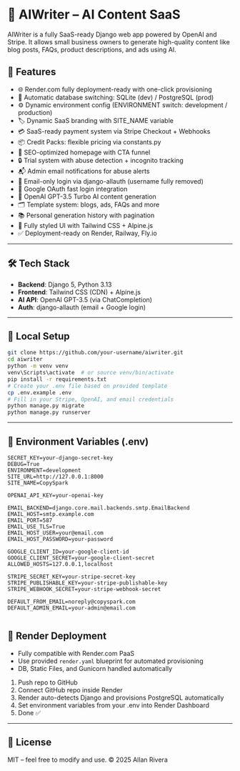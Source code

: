 # 📝 AIWriter – AI Content SaaS

AIWriter is a fully SaaS-ready Django web app powered by OpenAI and Stripe. It allows small business owners to generate high-quality content like blog posts, FAQs, product descriptions, and ads using AI.


## 🚀 Features
- 🌐 Render.com fully deployment-ready with one-click provisioning
- 🔀 Automatic database switching: SQLite (dev) / PostgreSQL (prod)
- ⚙ Dynamic environment config (ENVIRONMENT switch: development / production)
- 🏷 Dynamic SaaS branding with SITE_NAME variable
- 💳 SaaS-ready payment system via Stripe Checkout + Webhooks
- 📦 Credit Packs: flexible pricing via constants.py
- 🎯 SEO-optimized homepage with CTA funnel
- 🔒 Trial system with abuse detection + incognito tracking
- 📬 Admin email notifications for abuse alerts
- 🔑 Email-only login via django-allauth (username fully removed)
- 🔐 Google OAuth fast login integration
- 🧠 OpenAI GPT-3.5 Turbo AI content generation
- 🗂 Template system: blogs, ads, FAQs and more
- 📚 Personal generation history with pagination
- 🎨 Fully styled UI with Tailwind CSS + Alpine.js
- ✅ Deployment-ready on Render, Railway, Fly.io


---

## 🛠 Tech Stack

- **Backend**: Django 5, Python 3.13
- **Frontend**: Tailwind CSS (CDN) + Alpine.js
- **AI API**: OpenAI GPT-3.5 (via ChatCompletion)
- **Auth**: django-allauth (email + Google login)

---

## 🔧 Local Setup

```bash
git clone https://github.com/your-username/aiwriter.git
cd aiwriter
python -m venv venv
venv\Scripts\activate  # or source venv/bin/activate
pip install -r requirements.txt
# Create your .env file based on provided template
cp .env.example .env
# Fill in your Stripe, OpenAI, and email credentials
python manage.py migrate
python manage.py runserver
```

---

## 📁 Environment Variables (.env)
```env
SECRET_KEY=your-django-secret-key
DEBUG=True
ENVIRONMENT=development
SITE_URL=http://127.0.0.1:8000
SITE_NAME=CopySpark

OPENAI_API_KEY=your-openai-key

EMAIL_BACKEND=django.core.mail.backends.smtp.EmailBackend
EMAIL_HOST=smtp.example.com
EMAIL_PORT=587
EMAIL_USE_TLS=True
EMAIL_HOST_USER=your@email.com
EMAIL_HOST_PASSWORD=your-password

GOOGLE_CLIENT_ID=your-google-client-id
GOOGLE_CLIENT_SECRET=your-google-client-secret
ALLOWED_HOSTS=127.0.0.1,localhost

STRIPE_SECRET_KEY=your-stripe-secret-key
STRIPE_PUBLISHABLE_KEY=your-stripe-publishable-key
STRIPE_WEBHOOK_SECRET=your-stripe-webhook-secret

DEFAULT_FROM_EMAIL=noreply@copyspark.com
DEFAULT_ADMIN_EMAIL=your-admin@email.com


```

## 🚀 Render Deployment

- Fully compatible with Render.com PaaS
- Use provided `render.yaml` blueprint for automated provisioning
- DB, Static Files, and Gunicorn handled automatically

1. Push repo to GitHub
2. Connect GitHub repo inside Render
3. Render auto-detects Django and provisions PostgreSQL automatically
4. Set environment variables from your .env into Render Dashboard
5. Done ✅

---

## 📄 License

MIT – feel free to modify and use.
© 2025 Allan Rivera
